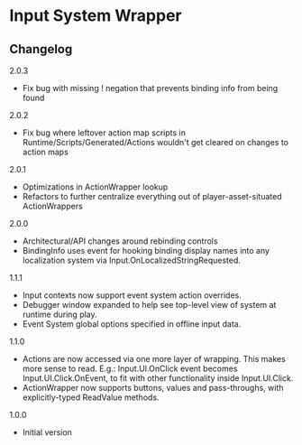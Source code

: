# Input System Wrapper
## Changelog

2.0.3
- Fix bug with missing ! negation that prevents binding info from being found

2.0.2
- Fix bug where leftover action map scripts in Runtime/Scripts/Generated/Actions wouldn't get cleared on changes to action maps

2.0.1
- Optimizations in ActionWrapper lookup
- Refactors to further centralize everything out of player-asset-situated ActionWrappers

2.0.0
- Architectural/API changes around rebinding controls
- BindingInfo uses event for hooking binding display names into any localization system via Input.OnLocalizedStringRequested.

1.1.1
- Input contexts now support event system action overrides.
- Debugger window expanded to help see top-level view of system at runtime during play.
- Event System global options specified in offline input data.

1.1.0
- Actions are now accessed via one more layer of wrapping. This makes more sense to read. E.g.: Input.UI.OnClick event becomes Input.UI.Click.OnEvent, to fit with other functionality inside Input.UI.Click.
- ActionWrapper now supports buttons, values and pass-throughs, with explicitly-typed ReadValue methods.

1.0.0
- Initial version